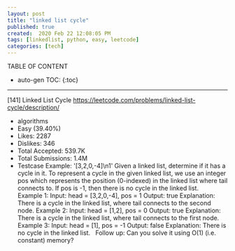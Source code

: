 ```yaml
---
layout: post
title: "linked list cycle"
published: true
created:  2020 Feb 22 12:08:05 PM
tags: [linkedlist, python, easy, leetcode]
categories: [tech]
---
```

TABLE OF CONTENT
* auto-gen TOC:
{:toc}
- - -
[141] Linked List Cycle
https://leetcode.com/problems/linked-list-cycle/description/
* algorithms
* Easy (39.40%)
* Likes:    2287
* Dislikes: 346
* Total Accepted:    539.7K
* Total Submissions: 1.4M
* Testcase Example:  '[3,2,0,-4]\n1'
Given a linked list, determine if it has a cycle in it.
To represent a cycle in the given linked list, we use an integer pos which represents the position (0-indexed) in the linked list where tail connects to. If pos is -1, then there is no cycle in the linked list.
 
Example 1:
Input: head = [3,2,0,-4], pos = 1
Output: true
Explanation: There is a cycle in the linked list, where tail connects to the second node.
Example 2:
Input: head = [1,2], pos = 0
Output: true
Explanation: There is a cycle in the linked list, where tail connects to the first node.
Example 3:
Input: head = [1], pos = -1
Output: false
Explanation: There is no cycle in the linked list.
 
Follow up:
Can you solve it using O(1) (i.e. constant) memory?

